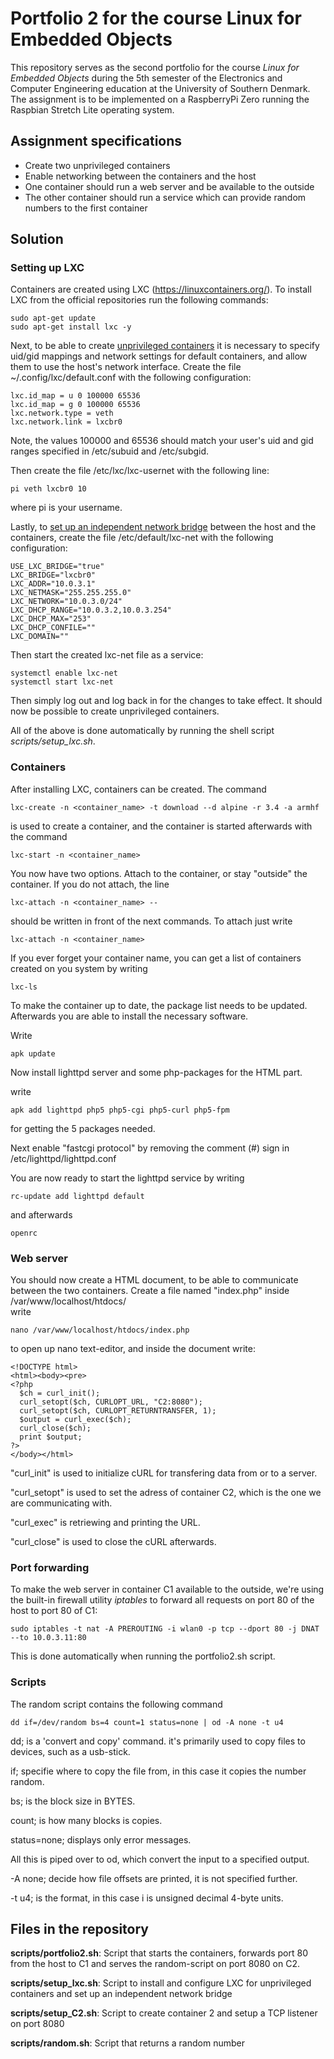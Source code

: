 # Portfolio 2 for the course Linux for Embedded Objects
This repository serves as the second portfolio for the course *Linux for Embedded Objects* during the 5th semester of the Electronics and Computer Engineering education at the University of Southern Denmark.
The assignment is to be implemented on a RaspberryPi Zero running the Raspbian Stretch Lite operating system.

## Assignment specifications
* Create two unprivileged containers
* Enable networking between the containers and the host
* One container should run a web server and be available to the outside
* The other container should run a service which can provide random numbers to the first container

## Solution

### Setting up LXC
Containers are created using LXC (https://linuxcontainers.org/). To install LXC from the official repositories run the following commands:

```
sudo apt-get update
sudo apt-get install lxc -y
```

Next, to be able to create [unprivileged containers](https://help.ubuntu.com/lts/serverguide/lxc.html) it is necessary to specify uid/gid mappings and network settings for default containers, and allow them to use the host's network interface. Create the file ~/.config/lxc/default.conf with the following configuration:

```
lxc.id_map = u 0 100000 65536
lxc.id_map = g 0 100000 65536
lxc.network.type = veth
lxc.network.link = lxcbr0
```

Note, the values 100000 and 65536 should match your user's uid and gid ranges specified in /etc/subuid and /etc/subgid.

Then create the file /etc/lxc/lxc-usernet with the following line:

```
pi veth lxcbr0 10
```

where pi is your username.

Lastly, to [set up an independent network bridge](https://wiki.debian.org/LXC/SimpleBridge) between the host and the containers, create the file /etc/default/lxc-net with the following configuration:

```
USE_LXC_BRIDGE="true"
LXC_BRIDGE="lxcbr0"
LXC_ADDR="10.0.3.1"
LXC_NETMASK="255.255.255.0"
LXC_NETWORK="10.0.3.0/24"
LXC_DHCP_RANGE="10.0.3.2,10.0.3.254"
LXC_DHCP_MAX="253"
LXC_DHCP_CONFILE=""
LXC_DOMAIN=""
```
Then start the created lxc-net file as a service:

```
systemctl enable lxc-net
systemctl start lxc-net
```

Then simply log out and log back in for the changes to take effect. It should now be possible to create unprivileged containers.

All of the above is done automatically by running the shell script *scripts/setup_lxc.sh*.

### Containers
After installing LXC, containers can be created. 
The command 
```
lxc-create -n <container_name> -t download --d alpine -r 3.4 -a armhf
```
is used to create a container, and the container is started afterwards with the command 
```
lxc-start -n <container_name>
```
You now have two options. Attach to the container, or stay "outside" the container.
If you do not attach, the line 
```
lxc-attach -n <container_name> --
```
should be written in front of the next commands.
To attach just write 
```
lxc-attach -n <container_name>
```
If you ever forget your container name, you can get a list of containers created on you system by writing 
```
lxc-ls
```
To make the container up to date, the package list needs to be updated.
Afterwards you are able to install the necessary software.

Write 
```
apk update
```
Now install lighttpd server and some php-packages for the HTML part.

write
```
apk add lighttpd php5 php5-cgi php5-curl php5-fpm 
```
for getting the 5 packages needed.

Next enable "fastcgi protocol" by removing the comment (#) sign in /etc/lighttpd/lighttpd.conf

You are now ready to start the lighttpd service by writing 
```
rc-update add lighttpd default 
```
and afterwards 
```
openrc
```

### Web server
You should now create a HTML document, to be able to communicate between the two containers.
Create a file named "index.php" inside /var/www/localhost/htdocs/  
write
```
nano /var/www/localhost/htdocs/index.php
```
to open up nano text-editor, and inside the document write:

```
<!DOCTYPE html>
<html><body><pre>
<?php 
  $ch = curl_init(); 
  curl_setopt($ch, CURLOPT_URL, "C2:8080"); 
  curl_setopt($ch, CURLOPT_RETURNTRANSFER, 1); 
  $output = curl_exec($ch);
  curl_close($ch);
  print $output;
?>
</body></html>
```

"curl_init" is used to initialize cURL for transfering data from or to a server.

"curl_setopt" is used to set the adress of container C2, which is the one we are communicating with.

"curl_exec" is retriewing and printing the URL.

"curl_close" is used to close the cURL afterwards.


### Port forwarding
To make the web server in container C1 available to the outside, we're using the built-in firewall utility *iptables* to forward all requests on port 80 of the host to port 80 of C1:

```
sudo iptables -t nat -A PREROUTING -i wlan0 -p tcp --dport 80 -j DNAT --to 10.0.3.11:80
```

This is done automatically when running the portfolio2.sh script.

### Scripts
The random script contains the following command

```
dd if=/dev/random bs=4 count=1 status=none | od -A none -t u4
```
dd; is a 'convert and copy' command. it's primarily used to copy files to devices, such as a usb-stick.

if; specifie where to copy the file from, in this case it copies the number random.

bs; is the block size in BYTES.

count; is how many blocks is copies.

status=none; displays only error messages.

All this is piped over to od, which convert the input to a specified output.

-A none; decide how file offsets are printed, it is not specified further.

-t u4; is the format, in this case i is unsigned decimal 4-byte units.

## Files in the repository
**scripts/portfolio2.sh**: Script that starts the containers, forwards port 80 from the host to C1 and serves the random-script on port 8080 on C2.

**scripts/setup_lxc.sh**: Script to install and configure LXC for unprivileged containers and set up an independent network bridge

**scripts/setup_C2.sh**: Script to create container 2 and setup a TCP listener on port 8080

**scripts/random.sh**: Script that returns a random number
